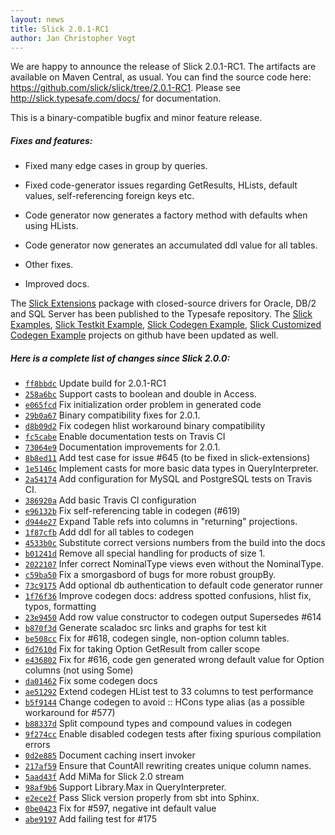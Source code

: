 ```yaml
---
layout: news
title: Slick 2.0.1-RC1
author: Jan Christopher Vogt
---
```

We are happy to announce the release of Slick 2.0.1-RC1. The artifacts are available on Maven Central, as usual. You can find the source code here: <https://github.com/slick/slick/tree/2.0.1-RC1>. Please see <http://slick.typesafe.com/docs/> for documentation.

This is a binary-compatible bugfix and minor feature release.

##### Fixes and features:

* Fixed many edge cases in group by queries.

* Fixed code-generator issues regarding GetResults, HLists, default values, self-referencing foreign keys etc.

* Code generator now generates a factory method with defaults when using HLists.

* Code generator now generates an accumulated ddl value for all tables.

* Other fixes.

* Improved docs.

The [Slick Extensions](http://slick.typesafe.com/doc/2.0.1-RC1./extensions.html) package with closed-source drivers for Oracle, DB/2 and SQL Server has been published to the Typesafe repository. The [Slick Examples](https://github.com/slick/slick-examples), [Slick Testkit Example](https://github.com/slick/slick-testkit-example), [Slick Codegen Example](https://github.com/slick/slick-codegen-example), [Slick Customized Codegen Example](https://github.com/slick/slick-codegen-customization-example) projects on github have been updated as well. 

##### Here is a complete list of changes since Slick 2.0.0:

* [``ff8bbdc``](https://github.com/slick/slick/commit/ff8bbdcdd37310e91b2df3b0e5de0c24166e0d2d) Update build for 2.0.1-RC1
* [``258a6bc``](https://github.com/slick/slick/commit/258a6bcff93a44a3f70157905b39832f99a8eeae) Support casts to boolean and double in Access.
* [``e065fcd``](https://github.com/slick/slick/commit/e065fcd2fa5e457ccc9b06f7cfe9476dfe5dbf5b) Fix initialization order problem in generated code
* [``29b0a67``](https://github.com/slick/slick/commit/29b0a672cfc0aa190e927390791035a04a6b22b9) Binary compatibility fixes for 2.0.1.
* [``d8b09d2``](https://github.com/slick/slick/commit/d8b09d21c83da1ba7a060995aadfd06705f96e6c) Fix codegen hlist workaround binary compatibility
* [``fc5cabe``](https://github.com/slick/slick/commit/fc5cabe4458855430498605f474df52b954927f1) Enable documentation tests on Travis CI
* [``73064e9``](https://github.com/slick/slick/commit/73064e9abf3666a1240ac09cacd85b430bbbbdd5) Documentation improvements for 2.0.1.
* [``8b8ed11``](https://github.com/slick/slick/commit/8b8ed11353b85615290f6fa0d80657e5a28f0821) Add test case for issue #645 (to be fixed in slick-extensions)
* [``1e5146c``](https://github.com/slick/slick/commit/1e5146c9d9f6d017889851596ace20ed6df960af) Implement casts for more basic data types in QueryInterpreter.
* [``2a54174``](https://github.com/slick/slick/commit/2a541741915d6917940a8c8747d1270f92c85e6d) Add configuration for MySQL and PostgreSQL tests on Travis CI.
* [``386920a``](https://github.com/slick/slick/commit/386920a6abd2c906f58cd310688423c708acafbf) Add basic Travis CI configuration
* [``e96132b``](https://github.com/slick/slick/commit/e96132be4f463b82db7432c7a4a3205f805b8837) Fix self-referencing table in codegen (#619)
* [``d944e27``](https://github.com/slick/slick/commit/d944e279e18533da5c566b866274e93eb2b1f9f7) Expand Table refs into columns in "returning" projections.
* [``1f87cfb``](https://github.com/slick/slick/commit/1f87cfb5088404b0e2c6ebd5cb5bd5b40d3d52fa) Add ddl for all tables to codegen
* [``4533b0c``](https://github.com/slick/slick/commit/4533b0cc361d4ab473fdae7e63c43160e8a88b75) Substitute correct versions numbers from the build into the docs
* [``b01241d``](https://github.com/slick/slick/commit/b01241d0c33692a504cd4e442f62202cb39b84cf) Remove all special handling for products of size 1.
* [``2022107``](https://github.com/slick/slick/commit/20221076e0dc2e77bcdfcd0603feb4d85d8048e5) Infer correct NominalType views even without the NominalType.
* [``c59ba50``](https://github.com/slick/slick/commit/c59ba5059b708a7e7a46df23e90787d7eeab09e6) Fix a smorgasbord of bugs for more robust groupBy.
* [``73c9175``](https://github.com/slick/slick/commit/73c9175fe98cced0d64cc60ca72ab2d76ab0e213) Add optional db authentication to default code generator runner
* [``1f76f36``](https://github.com/slick/slick/commit/1f76f363b10a62296220154d9f2375d8408884af) Improve codegen docs: address spotted confusions, hlist fix, typos, formatting
* [``23e9450``](https://github.com/slick/slick/commit/23e94508433c2cfc0fc17e78fa7d7a241d20889f) Add row value constructor to codegen output Supersedes #614
* [``b870f3d``](https://github.com/slick/slick/commit/b870f3d33fd22f33c56e3382b613457df401c07e) Generate scaladoc src links and graphs for test kit
* [``be508cc``](https://github.com/slick/slick/commit/be508cc1632acbeb66dab76a782e40dc527202f1) Fix for #618, codegen single, non-option column tables.
* [``6d7610d``](https://github.com/slick/slick/commit/6d7610d00e16380ae2411270e2883dc6cf93e29d) Fix for taking Option GetResult from caller scope
* [``e436802``](https://github.com/slick/slick/commit/e43680277eb648f3a0fa7284b66eef5a6d2ff936) Fix for #616, code gen generated wrong default value for Option columns (not using Some)
* [``da01462``](https://github.com/slick/slick/commit/da01462911a30ace147ea9e97317c4264f8aee8c) Fix some codegen docs
* [``ae51292``](https://github.com/slick/slick/commit/ae51292cac80ba919c8d50b4ffaaae1cc03eff34) Extend codegen HList test to 33 columns to test performance
* [``b5f9144``](https://github.com/slick/slick/commit/b5f9144092f683f166bfb9f0453f08e96ebfa247) Change codegen to avoid :: HCons type alias (as a possible workaround for #577)
* [``b88337d``](https://github.com/slick/slick/commit/b88337d5783427f7162d0c304a1caf8d4483cbac) Split compound types and compound values in codegen
* [``9f274cc``](https://github.com/slick/slick/commit/9f274cc32c99ac490befe04b56519725c5087719) Enable disabled codegen tests after fixing spurious compilation errors
* [``0d2e885``](https://github.com/slick/slick/commit/0d2e8859d5f840491ba4d040577537374f3f0d84) Document caching insert invoker
* [``217af59``](https://github.com/slick/slick/commit/217af5972f771740d617bd5b85d6b3b7ebb2991e) Ensure that CountAll rewriting creates unique column names.
* [``5aad43f``](https://github.com/slick/slick/commit/5aad43fdab3310a73257f4db1f1db74dfa56b90d) Add MiMa for Slick 2.0 stream
* [``98af9b6``](https://github.com/slick/slick/commit/98af9b6c6145044909ddb54b696ccad22b568aeb) Support Library.Max in QueryInterpreter.
* [``e2ece2f``](https://github.com/slick/slick/commit/e2ece2f679297e30629a9ada8debf7b9ec35ae97) Pass Slick version properly from sbt into Sphinx.
* [``0be0423``](https://github.com/slick/slick/commit/0be0423789338ac0625b8099940e839217985ff9) Fix for #597, negative int default value
* [``abe9197``](https://github.com/slick/slick/commit/abe91970cdd794076fc098b7a494c055beae5ebb) Add failing test for #175
